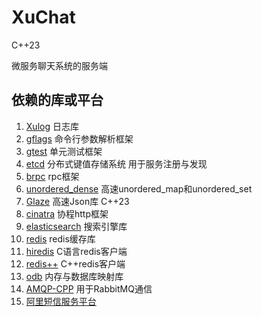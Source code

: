 # XuChat

C++23

微服务聊天系统的服务端

## 依赖的库或平台

1. [Xulog](https://github.com/Ye-Yu-Mo/LogSystem) 日志库
2. [gflags](https://github.com/gflags/gflags) 命令行参数解析框架
3. [gtest](https://github.com/google/gtest-parallel) 单元测试框架
4. [etcd](https://github.com/etcd-cpp-apiv3/etcd-cpp-apiv3) 分布式键值存储系统 用于服务注册与发现
5. [brpc](https://github.com/apache/brpc) rpc框架
6. [unordered_dense](https://github.com/martinus/unordered_dense)  高速unordered_map和unordered_set
7. [Glaze](https://github.com/stephenberry/glaze) 高速Json库 C++23
8. [cinatra](https://github.com/qicosmos/cinatra?tab=readme-ov-file) 协程http框架
9. [elasticsearch](https://github.com/elastic/elasticsearch) 搜索引擎库
10. [redis](https://github.com/redis/redis) redis缓存库
11. [hiredis](https://github.com/redis/hiredis) C语言redis客户端
12. [redis++](https://github.com/sewenew/redis-plus-plus) C++redis客户端 
13. [odb](https://codesynthesis.com/products/odb/doc/install-build2.xhtml#linux) 内存与数据库映射库
14. [AMQP-CPP](https://github.com/CopernicaMarketingSoftware/AMQP-CPP) 用于RabbitMQ通信
15. [阿里短信服务平台](https://github.com/aliyun/aliyun-openapi-cpp-sdk.git)